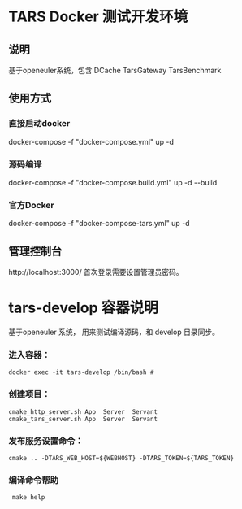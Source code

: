 # TARS Docker 测试开发环境

## 说明
基于openeuler系统，包含 DCache TarsGateway TarsBenchmark
## 使用方式
### 直接启动docker
docker-compose -f "docker-compose.yml" up -d
### 源码编译
docker-compose -f "docker-compose.build.yml" up -d --build
### 官方Docker
docker-compose -f "docker-compose-tars.yml" up -d
## 管理控制台
http://localhost:3000/ 首次登录需要设置管理员密码。
# tars-develop 容器说明
基于openeuler 系统， 用来测试编译源码，和 develop 目录同步。
### 进入容器：
```
docker exec -it tars-develop /bin/bash # 
```
### 创建项目：
```
cmake_http_server.sh App  Server  Servant
cmake_tars_server.sh App  Server  Servant
```
### 发布服务设置命令：
```
cmake .. -DTARS_WEB_HOST=${WEBHOST} -DTARS_TOKEN=${TARS_TOKEN} 
```
### 编译命令帮助
``` 
 make help 
```